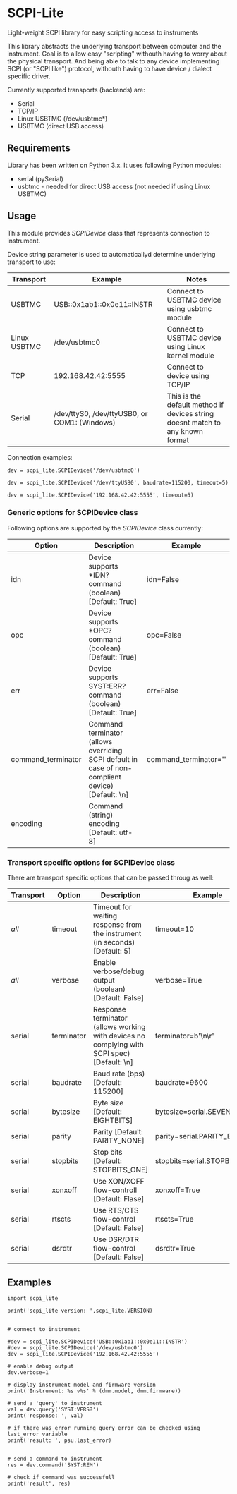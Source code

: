 # SCPI-Lite
Light-weight SCPI library for easy scripting access to instruments

This library abstracts the underlying transport between computer and the instrument.
Goal is to allow easy "scripting" withouth having to worry about the physical transport.
And being able to talk to any device implementing SCPI (or "SCPI like") protocol, withouth
having to have device / dialect specific driver.

Currently supported transports (backends) are:
* Serial 
* TCP/IP
* Linux USBTMC (/dev/usbtmc*)
* USBTMC (direct USB access)

## Requirements

Library has been written on Python 3.x. It uses following Python modules:
* serial (pySerial)
* usbtmc - needed for direct USB access (not needed if using Linux USBTMC)

## Usage

This module provides _SCPIDevice_ class that represents connection to instrument.

Device string parameter is used to automaticallyd determine underlying transport
to use:

Transport|Example|Notes
---|----|----
USBTMC|USB::0x1ab1::0x0e11::INSTR|Connect to USBTMC device using usbtmc module
Linux USBTMC|/dev/usbtmc0|Connect to USBTMC device using Linux kernel module
TCP|192.168.42.42:5555|Connect to device using TCP/IP
Serial|/dev/ttyS0, /dev/ttyUSB0, or COM1: (Windows)|This is the default method if devices string doesnt match to any known format


Connection examples:

```
dev = scpi_lite.SCPIDevice('/dev/usbtmc0')
```

```
dev = scpi_lite.SCPIDevice('/dev/ttyUSB0', baudrate=115200, timeout=5)
```

```
dev = scpi_lite.SCPIDevice('192.168.42.42:5555', timeout=5)
```

### Generic options for SCPIDevice class

Following options are supported by the _SCPIDevice_ class currently:

Option|Description|Example
------|-----------|-------
idn|Device supports *IDN? command (boolean) [Default: True]|idn=False
opc|Device supports *OPC? command (boolean) [Default: True]|opc=False
err|Device supports SYST:ERR? command (boolean) [Default: True]|err=False
command_terminator|Command terminator (allows overriding SCPI default in case of non-compliant device) [Default: \n]|command_terminator=''
encoding|Command (string) encoding [Default: utf-8]|

### Transport specific options for SCPIDevice class

There are transport specific options that can be passed throug as well:

Transport|Option|Description|Example
---------|------|-----------|-------
*all*|timeout|Timeout for waiting response from the instrument (in seconds) [Default: 5]|timeout=10
*all*|verbose|Enable verbose/debug output (boolean) [Default: False]|verbose=True
serial|terminator|Response terminator (allows working with devices no complying with SCPI spec) [Default: \n]|terminator=b'\n\r'
serial|baudrate|Baud rate (bps) [Default: 115200]|baudrate=9600
serial|bytesize|Byte size [Default: EIGHTBITS]|bytesize=serial.SEVENBITS
serial|parity|Parity [Default: PARITY_NONE]|parity=serial.PARITY_EVEN
serial|stopbits|Stop bits [Default: STOPBITS_ONE]|stopbits=serial.STOPBITS_TWO
serial|xonxoff|Use XON/XOFF flow-controll [Default: Flase]|xonxoff=True
serial|rtscts|Use RTS/CTS flow-control [Default: False]|rtscts=True
serial|dsrdtr|Use DSR/DTR flow-control [Default: False]|dsrdtr=True
  
  
## Examples


```
import scpi_lite

print('scpi_lite version: ',scpi_lite.VERSION)


# connect to instrument

#dev = scpi_lite.SCPIDevice('USB::0x1ab1::0x0e11::INSTR')
#dev = scpi_lite.SCPIDevice('/dev/usbtmc0')
dev = scpi_lite.SCPIDevice('192.168.42.42:5555')

# enable debug output
dev.verbose=1

# display instrument model and firmware version
print('Instrument: %s v%s' % (dmm.model, dmm.firmware))

# send a 'query' to instrument
val = dev.query('SYST:VERS?')
print('response: ', val)

# if there was error running query error can be checked using last_error variable
print('result: ', psu.last_error)


# send a command to instrument
res = dev.command('SYST:REM')

# check if command was successfull
print('result', res)

```




